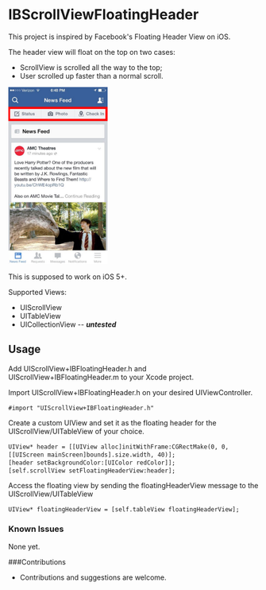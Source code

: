 IBScrollViewFloatingHeader
==========================

This project is inspired by Facebook's Floating Header View on iOS.

The header view will float on the top on two cases:
 - ScrollView is scrolled all the way to the top;
 - User scrolled up faster than a normal scroll.

<img src="images/image1.jpg" alt="Facebook Example" style="width:200px;"/>

This is supposed to work on iOS 5+.

Supported Views:

 - UIScrollView
 - UITableView
 - UICollectionView -- ***untested***
 
## Usage
Add UIScrollView+IBFloatingHeader.h and UIScrollView+IBFloatingHeader.m to your Xcode project.

Import UIScrollView+IBFloatingHeader.h on your desired UIViewController.

	#import "UIScrollView+IBFloatingHeader.h"
	
Create a custom UIView and set it as the floating header for the UIScrollView/UITableView of your choice.

	UIView* header = [[UIView alloc]initWithFrame:CGRectMake(0, 0, [[UIScreen mainScreen]bounds].size.width, 40)];
    [header setBackgroundColor:[UIColor redColor]];
    [self.scrollView setFloatingHeaderView:header];
	
Access the floating view by sending the floatingHeaderView message to the UIScrollView/UITableView

    UIView* floatingHeaderView = [self.tableView floatingHeaderView];
    
### Known Issues
None yet.

###Contributions
- Contributions and suggestions are welcome.